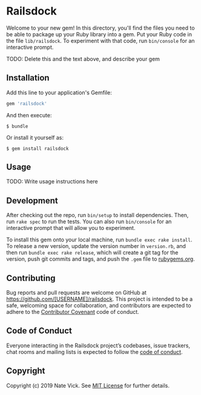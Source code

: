 # Railsdock

Welcome to your new gem! In this directory, you'll find the files you need to be able to package up your Ruby library into a gem. Put your Ruby code in the file `lib/railsdock`. To experiment with that code, run `bin/console` for an interactive prompt.

TODO: Delete this and the text above, and describe your gem

## Installation

Add this line to your application's Gemfile:

```ruby
gem 'railsdock'
```

And then execute:

    $ bundle

Or install it yourself as:

    $ gem install railsdock

## Usage

TODO: Write usage instructions here

## Development

After checking out the repo, run `bin/setup` to install dependencies. Then, run `rake spec` to run the tests. You can also run `bin/console` for an interactive prompt that will allow you to experiment.

To install this gem onto your local machine, run `bundle exec rake install`. To release a new version, update the version number in `version.rb`, and then run `bundle exec rake release`, which will create a git tag for the version, push git commits and tags, and push the `.gem` file to [rubygems.org](https://rubygems.org).

## Contributing

Bug reports and pull requests are welcome on GitHub at https://github.com/[USERNAME]/railsdock. This project is intended to be a safe, welcoming space for collaboration, and contributors are expected to adhere to the [Contributor Covenant](http://contributor-covenant.org) code of conduct.

## Code of Conduct

Everyone interacting in the Railsdock project’s codebases, issue trackers, chat rooms and mailing lists is expected to follow the [code of conduct](https://github.com/[USERNAME]/railsdock/blob/master/CODE_OF_CONDUCT.md).

## Copyright

Copyright (c) 2019 Nate Vick. See [MIT License](LICENSE.txt) for further details.